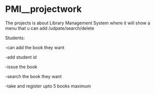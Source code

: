 # PMI__projectwork

The projects is about Library Management System where it will show a menu that u can add /udpate/search/delete

Students:

-can add the book they want

-add  student id

-issue the book

-search the book they want

-take and register  upto 5 books maximum 
